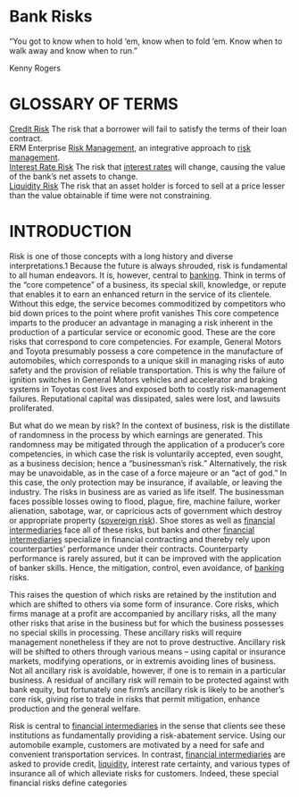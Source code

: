 # Bank Risks  

“You got to know when to hold ‘em, know when to fold ‘em. Know when to walk away and know when to run.”  

Kenny Rogers  

# GLOSSARY OF TERMS  

[Credit Risk](../../Course%20Notes/Quantitative%20Trading%20Strategies%20Lecture%20Notes.md) The risk that a borrower will fail to satisfy the terms of their loan contract.   
ERM Enterprise [Risk Management](../../Financial%20Engineering/Financial%20Mathematics%20Course.md), an integrative approach to [risk management](../../Financial%20Engineering/Financial%20Mathematics%20Course.md).   
[Interest Rate Risk](../../Fixed%20Income%20Asset%20Pricing/Analysis%20of%20Fixed%20Income%20Securities.md) The risk that [interest rates](../../Financial%20Markets/Fixed%20Income%20Securities%20Tools%20for%20Today's%20Markets/Chapter%202/Interest%20Rate%20Quotations.md) will change, causing the value of the bank’s net assets to change.   
[Liquidity Risk](../../Financial%20Markets%20and%20Institutions/III.%20Liquidity%20of%20Assets/Class%207-%20CP,%20Repo,%20and%20the%20Crisis/Asset%20Backed%20Commercial%20Paper%20Understanding%20the%20Risks.md) The risk that an asset holder is forced to sell at a price lesser than the value obtainable if time were not constraining.  

# INTRODUCTION  

Risk is one of those concepts with a long history and diverse interpretations.1 Because the future is always shrouded, risk is fundamental to all human endeavors. It is, however, central to [banking](../../Advanced%20Financial%20Analysis%20and%20Valuation/Problem%20Sets/HKS%20The%20Banking%20Industry.md). Think in terms of the “core competence” of a business, its special skill, knowledge, or repute that enables it to earn an enhanced return in the service of its clientele. Without this edge, the service becomes commoditized by competitors who bid down prices to the point where profit vanishes  This core competence imparts to the producer an advantage in managing a risk inherent in the production of a particular service or economic good. These are the core risks that correspond to core competencies. For example, General Motors and Toyota presumably possess a core competence in the manufacture of automobiles, which corresponds to a unique skill in managing risks of auto safety and the provision of reliable transportation. This is why the failure of ignition switches in General Motors vehicles and accelerator and braking systems in Toyotas cost lives and exposed both to costly risk-management failures. Reputational capital was dissipated, sales were lost, and lawsuits proliferated.  

But what do we mean by risk? In the context of business, risk is the distillate of randomness in the process by which earnings are generated. This randomness may be mitigated through the application of a producer’s core competencies, in which case the risk is voluntarily accepted, even sought, as a business decision; hence a “businessman’s risk.” Alternatively, the risk may be unavoidable, as in the case of a force majeure or an “act of god.” In this case, the only protection may be insurance, if available, or leaving the industry. The risks in business are as varied as life itself. The businessman faces possible losses owing to flood, plague, fire, machine failure, worker alienation, sabotage, war, or capricious acts of government which destroy or appropriate property ([sovereign risk](../../Advanced%20Investments/Lecture%208-%20Inflation%20&%20Sovereign%20Default%20Risk.md)). Shoe stores as well as [financial intermediaries](../../Financial%20Markets%20and%20Institutions/II.%20The%20Roles%20of%20Banks%20and%20Derivative%20Markets%20in%20Resolving%20Problems%20Inherent%20in%20Debt%20Contracts/Class%203-%20Financial%20Intermediation%20and%20Delegated%20Loan%20Monitoring%20,%20Intro%20to%20Bankruptcy%20and%20Debt%20Restructuring/Financial%20Intermediation%20as%20Delegated%20Monitoring.md) face all of these risks, but banks and other [financial intermediaries](../../Financial%20Markets%20and%20Institutions/II.%20The%20Roles%20of%20Banks%20and%20Derivative%20Markets%20in%20Resolving%20Problems%20Inherent%20in%20Debt%20Contracts/Class%203-%20Financial%20Intermediation%20and%20Delegated%20Loan%20Monitoring%20,%20Intro%20to%20Bankruptcy%20and%20Debt%20Restructuring/Financial%20Intermediation%20as%20Delegated%20Monitoring.md) specialize in financial contracting and thereby rely upon counterparties’ performance under their contracts. Counterparty performance is rarely assured, but it can be improved with the application of banker skills. Hence, the mitigation, control, even avoidance, of [banking](../../Advanced%20Financial%20Analysis%20and%20Valuation/Problem%20Sets/HKS%20The%20Banking%20Industry.md) risks.  

This raises the question of which risks are retained by the institution and which are shifted to others via some form of insurance. Core risks, which firms manage at a profit are accompanied by ancillary risks, all the many other risks that arise in the business but for which the business possesses no special skills in processing. These ancillary risks will require management nonetheless if they are not to prove destructive. Ancillary risk will be shifted to others through various means – using capital or insurance markets, modifying operations, or in extremis avoiding lines of business. Not all ancillary risk is avoidable, however, if one is to remain in a particular business. A residual of ancillary risk will remain to be protected against with bank equity, but fortunately one firm’s ancillary risk is likely to be another’s core risk, giving rise to trade in risks that permit mitigation, enhance production and the general welfare.  

Risk is central to [financial intermediaries](../../Financial%20Markets%20and%20Institutions/II.%20The%20Roles%20of%20Banks%20and%20Derivative%20Markets%20in%20Resolving%20Problems%20Inherent%20in%20Debt%20Contracts/Class%203-%20Financial%20Intermediation%20and%20Delegated%20Loan%20Monitoring%20,%20Intro%20to%20Bankruptcy%20and%20Debt%20Restructuring/Financial%20Intermediation%20as%20Delegated%20Monitoring.md) in the sense that clients see these institutions as fundamentally providing a risk-abatement service. Using our automobile example, customers are motivated by a need for safe and convenient transportation services. In contrast, [financial intermediaries](../../Financial%20Markets%20and%20Institutions/II.%20The%20Roles%20of%20Banks%20and%20Derivative%20Markets%20in%20Resolving%20Problems%20Inherent%20in%20Debt%20Contracts/Class%203-%20Financial%20Intermediation%20and%20Delegated%20Loan%20Monitoring%20,%20Intro%20to%20Bankruptcy%20and%20Debt%20Restructuring/Financial%20Intermediation%20as%20Delegated%20Monitoring.md) are asked to provide credit, [liquidity](../../Financial%20Markets%20and%20Institutions/III.%20Liquidity%20of%20Assets/Class%205-%20Private%20Information,%20Liquidity,%20and%20Securitization/Class%20Note%2010%20Liquidity%20and%20Class%20Note%2010%20Liquidity%20and%20Liquidity%20Managementliquidity%20management.md), interest rate certainty, and various types of insurance all of which alleviate risks for customers. Indeed, these special financial risks define categories  